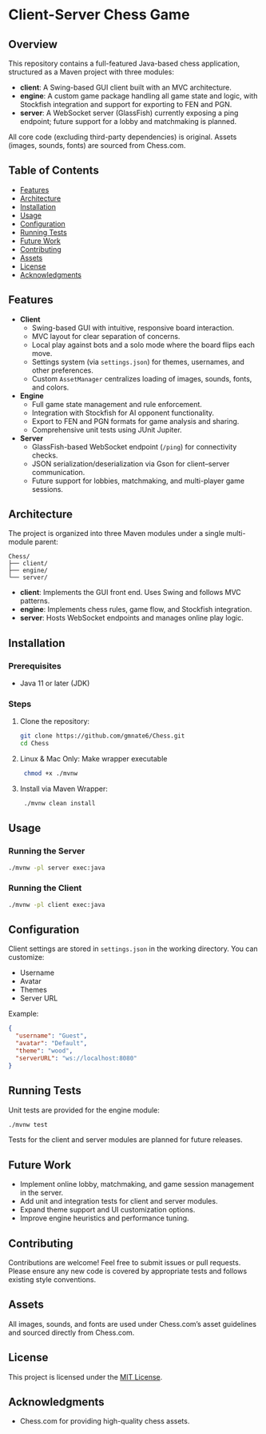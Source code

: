 # Client-Server Chess Game

## Overview

This repository contains a full-featured Java-based chess application, structured as a Maven project with three modules:

- **client**: A Swing-based GUI client built with an MVC architecture.
- **engine**: A custom game package handling all game state and logic, with Stockfish integration and support for exporting to FEN and PGN.
- **server**: A WebSocket server (GlassFish) currently exposing a ping endpoint; future support for a lobby and matchmaking is planned.

All core code (excluding third-party dependencies) is original. Assets (images, sounds, fonts) are sourced from Chess.com.

## Table of Contents

- [Features](#features)
- [Architecture](#architecture)
- [Installation](#installation)
- [Usage](#usage)
- [Configuration](#configuration)
- [Running Tests](#running-tests)
- [Future Work](#future-work)
- [Contributing](#contributing)
- [Assets](#assets)
- [License](#license)
- [Acknowledgments](#acknowledgments)

## Features

- **Client**
    - Swing-based GUI with intuitive, responsive board interaction.
    - MVC layout for clear separation of concerns.
    - Local play against bots and a solo mode where the board flips each move.
    - Settings system (via `settings.json`) for themes, usernames, and other preferences.
    - Custom `AssetManager` centralizes loading of images, sounds, fonts, and colors.
- **Engine**
    - Full game state management and rule enforcement.
    - Integration with Stockfish for AI opponent functionality.
    - Export to FEN and PGN formats for game analysis and sharing.
    - Comprehensive unit tests using JUnit Jupiter.
- **Server**
    - GlassFish-based WebSocket endpoint (`/ping`) for connectivity checks.
    - JSON serialization/deserialization via Gson for client–server communication.
    - Future support for lobbies, matchmaking, and multi-player game sessions.

## Architecture

The project is organized into three Maven modules under a single multi-module parent:

```
Chess/
├── client/
├── engine/
└── server/
```

- **client**: Implements the GUI front end. Uses Swing and follows MVC patterns.
- **engine**: Implements chess rules, game flow, and Stockfish integration.
- **server**: Hosts WebSocket endpoints and manages online play logic.

## Installation

### Prerequisites

- Java 11 or later (JDK)

### Steps

1. Clone the repository:
   ```bash
   git clone https://github.com/gmnate6/Chess.git
   cd Chess
   ```

2. Linux & Mac Only: Make wrapper executable
   ```bash
    chmod +x ./mvnw
   ```

3. Install via Maven Wrapper:
   ```bash
    ./mvnw clean install
   ```

## Usage

### Running the Server

```bash
./mvnw -pl server exec:java
```

### Running the Client

```bash
./mvnw -pl client exec:java
```

## Configuration

Client settings are stored in `settings.json` in the working directory. You can customize:

- Username
- Avatar
- Themes
- Server URL

Example:

```json
{
  "username": "Guest",
  "avatar": "Default",
  "theme": "wood",
  "serverURL": "ws://localhost:8080"
}
```

## Running Tests

Unit tests are provided for the engine module:

```bash
./mvnw test
```

Tests for the client and server modules are planned for future releases.

## Future Work

- Implement online lobby, matchmaking, and game session management in the server.
- Add unit and integration tests for client and server modules.
- Expand theme support and UI customization options.
- Improve engine heuristics and performance tuning.

## Contributing

Contributions are welcome! Feel free to submit issues or pull requests. Please ensure any new code is covered by appropriate tests and follows existing style conventions.

## Assets

All images, sounds, and fonts are used under Chess.com’s asset guidelines and sourced directly from Chess.com.

## License

This project is licensed under the [MIT License](LICENSE).

## Acknowledgments

- Chess.com for providing high-quality chess assets.

